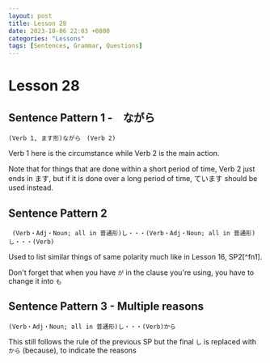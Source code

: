 ```yaml
--- 
layout: post 
title: Lesson 28
date: 2023-10-06 22:03 +0800 
categories: "Lessons"
tags: [Sentences, Grammar, Questions]
---
```

  
# Lesson 28

## Sentence Pattern 1 -　ながら
```
(Verb 1, ます形)ながら　(Verb 2)
```
Verb 1 here is the circumstance while Verb 2 is the main action.

Note that for things that are done within a short period of time, Verb 2 just ends in ます, but if it is done over a long period of time, ています should be used instead.

## Sentence Pattern 2
```
 (Verb・Adj・Noun; all in 普通形)し・・・(Verb・Adj・Noun; all in 普通形)し・・・(Verb)
```
Used to list similar things of same polarity much like in Lesson 16, SP2[^fn1].

Don't forget that when you have `が` in the clause you're using, you have to change it into `も`

## Sentence Pattern 3 - Multiple reasons
```
(Verb・Adj・Noun; all in 普通形)し・・・(Verb)から
```
This still follows the rule of the previous SP but the final `し` is replaced with `から` (because), to indicate the reasons 
